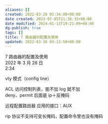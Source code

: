 ```yaml
---
aliases: []
created: 2022-03-26 02:34:08+08:00
date created: 2023-07-05T21:38:32+08:00
date modified: 2024-01-13T19:21:09+08:00
dg-publish: true
tags: []
title: 7 路由器的配置及使用
updated: 2022-03-26 03:13:50+08:00
---
```


7 路由器的配置及使用  
2022 年 3 月 26 日  
2:34

vty 模式（config line）

ACL 访问控制列表，能不加 log 就不加  
deny、permit 后面是 ip＋反掩码

远程配置路由器 应用的接口：AUX

rip 协议不支持可变长掩码，配置命令里也没有掩码